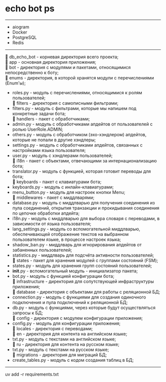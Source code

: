# echo bot ps

---
* aiogram  
* Docker  
* PostgreSQL  
* Redis  
---

📁 db_echo_bot - корневая директория всего проекта;  
📁 app - основная директория приложения;  
📁 bot - директория с модулями и пакетами, относящимися непосредственно к боту;  
📁 enums - директория, в которой хранятся модули с перечислениями (Enum'ы);  
- roles.py - модуль с перечислениями, относящимися к ролям пользователей;  
📁 filters - директория с самописными фильтрами;  
- filters.py - модуль с фильтрами, которые мы напишем под конкретные задачи бота;  
📁 handlers - пакет с обработчиками;  
- admin.py - модуль с обработчиками апдейтов от пользователей с ролью UserRole.ADMIN;  
- others.py - модуль с обработчиком (эхо-хэндлером) апдейтов, которые не попали в другие хэндлеры;  
- settings.py - модуль с обработчиками апдейтов, связанных с настройками языка пользователя;  
- user.py - модуль с хэндлерами пользователей;  
📁 i18n - пакет с объектами, отвечающими за интернационализацию бота;  
- translator.py - модуль с функцией, которая готовит переводы для бота;  
📁 keyboards - пакет с клавиатурами бота;  
- keyboards.py - модуль с инлайн-клавиатурами;  
- menu_button.py - модуль для настроек кнопки Menu;  
📁 middlewares - пакет с миддлварями;  
- database.py - модуль с миддлварью для получения соединения из пула соединений, открытия транзакции и 
    прокидывания соединения по цепочке обработки апдейта;  
- i18n.py - модуль с миддлварью для выбора словаря с переводами, в зависимости от языка пользователя;  
- lang_settings.py - модуль со вспомогательной миддлварью, обеспечивающей отображение текстов на 
    выбранном пользователем языке, в процессе настроек языка;  
- shadow_ban.py - миддлварь для игнорирования апдейтов от забаненных пользователей;  
- statistics.py - миддлварь для подсчёта активности пользователей;  
📁 states - пакет для хранения модулей с группами состояний (FSM);  
- states.py - модуль для хранения групп состояний пользователей;  
- __init__.py - вспомогательный модуль - инициализатор пакета;  
- bot.py - модуль с функцией конфигурации бота;  
📁 infrastructure - директория для сопутствующей инфраструктуры приложения;  
📁 database - директория c объектами для работы с реляционной БД;  
- connection.py - модуль с функциями для создания одиночного подключения и пула подключений к реляционной БД;  
- db.py - модуль с функциями, через которые будут осуществляться запросы к БД;  
📁 config - директория с модулем конфигурации приложения;  
- config.py - модуль для конфигурации приложения;  
📁 locales - директория с переводами;  
📁 en - директория для контента на английском языке;  
- txt.py - модуль с текстами на английском языке;  
📁 ru - директория для контента на русском языке;  
- txt.py - модуль с текстами на русском языке;  
📁 migrations - директория для миграций БД;
- create_tables.py - модуль с кодом создания таблиц в БД;
---


uv add -r requirements.txt
